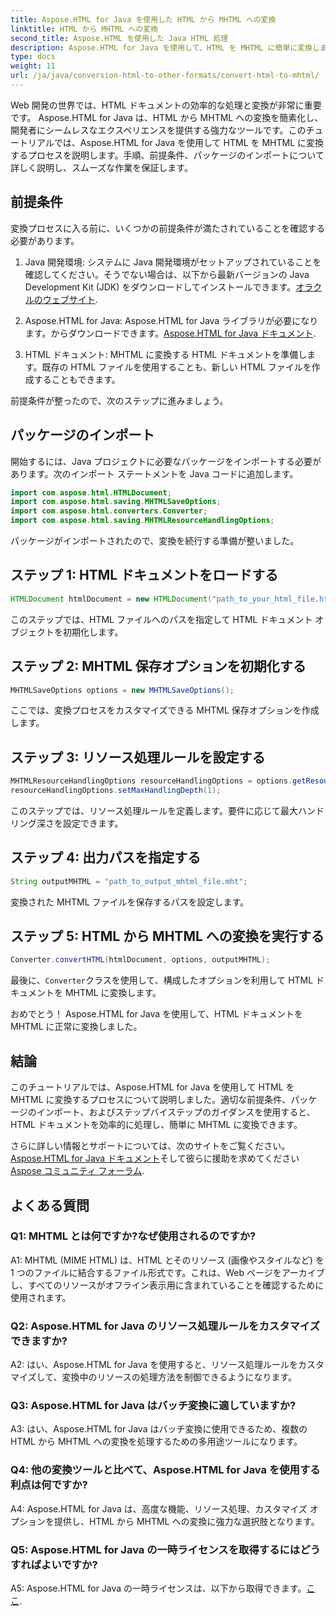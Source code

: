 ```yaml
---
title: Aspose.HTML for Java を使用した HTML から MHTML への変換
linktitle: HTML から MHTML への変換
second_title: Aspose.HTML を使用した Java HTML 処理
description: Aspose.HTML for Java を使用して、HTML を MHTML に簡単に変換します。効率的な HTML から MHTML への変換については、ステップバイステップのガイドに従ってください。
type: docs
weight: 11
url: /ja/java/conversion-html-to-other-formats/convert-html-to-mhtml/
---
```

Web 開発の世界では、HTML ドキュメントの効率的な処理と変換が非常に重要です。 Aspose.HTML for Java は、HTML から MHTML への変換を簡素化し、開発者にシームレスなエクスペリエンスを提供する強力なツールです。このチュートリアルでは、Aspose.HTML for Java を使用して HTML を MHTML に変換するプロセスを説明します。手順、前提条件、パッケージのインポートについて詳しく説明し、スムーズな作業を保証します。

## 前提条件

変換プロセスに入る前に、いくつかの前提条件が満たされていることを確認する必要があります。

1. Java 開発環境: システムに Java 開発環境がセットアップされていることを確認してください。そうでない場合は、以下から最新バージョンの Java Development Kit (JDK) をダウンロードしてインストールできます。[オラクルのウェブサイト](https://www.oracle.com/java/technologies/javase-downloads.html).

2. Aspose.HTML for Java: Aspose.HTML for Java ライブラリが必要になります。からダウンロードできます。[Aspose.HTML for Java ドキュメント](https://reference.aspose.com/html/java/).

3. HTML ドキュメント: MHTML に変換する HTML ドキュメントを準備します。既存の HTML ファイルを使用することも、新しい HTML ファイルを作成することもできます。

前提条件が整ったので、次のステップに進みましょう。

## パッケージのインポート

開始するには、Java プロジェクトに必要なパッケージをインポートする必要があります。次のインポート ステートメントを Java コードに追加します。

```java
import com.aspose.html.HTMLDocument;
import com.aspose.html.saving.MHTMLSaveOptions;
import com.aspose.html.converters.Converter;
import com.aspose.html.saving.MHTMLResourceHandlingOptions;
```

パッケージがインポートされたので、変換を続行する準備が整いました。

## ステップ 1: HTML ドキュメントをロードする

```java
HTMLDocument htmlDocument = new HTMLDocument("path_to_your_html_file.html");
```

このステップでは、HTML ファイルへのパスを指定して HTML ドキュメント オブジェクトを初期化します。

## ステップ 2: MHTML 保存オプションを初期化する

```java
MHTMLSaveOptions options = new MHTMLSaveOptions();
```

ここでは、変換プロセスをカスタマイズできる MHTML 保存オプションを作成します。

## ステップ 3: リソース処理ルールを設定する

```java
MHTMLResourceHandlingOptions resourceHandlingOptions = options.getResourceHandlingOptions();
resourceHandlingOptions.setMaxHandlingDepth(1);
```

このステップでは、リソース処理ルールを定義します。要件に応じて最大ハンドリング深さを設定できます。

## ステップ 4: 出力パスを指定する

```java
String outputMHTML = "path_to_output_mhtml_file.mht";
```

変換された MHTML ファイルを保存するパスを設定します。

## ステップ 5: HTML から MHTML への変換を実行する

```java
Converter.convertHTML(htmlDocument, options, outputMHTML);
```

最後に、`Converter`クラスを使用して、構成したオプションを利用して HTML ドキュメントを MHTML に変換します。

おめでとう！ Aspose.HTML for Java を使用して、HTML ドキュメントを MHTML に正常に変換しました。

## 結論

このチュートリアルでは、Aspose.HTML for Java を使用して HTML を MHTML に変換するプロセスについて説明しました。適切な前提条件、パッケージのインポート、およびステップバイステップのガイダンスを使用すると、HTML ドキュメントを効率的に処理し、簡単に MHTML に変換できます。

さらに詳しい情報とサポートについては、次のサイトをご覧ください。[Aspose.HTML for Java ドキュメント](https://reference.aspose.com/html/java/)そして彼らに援助を求めてください[Aspose コミュニティ フォーラム](https://forum.aspose.com/).

## よくある質問

### Q1: MHTML とは何ですか?なぜ使用されるのですか?

A1: MHTML (MIME HTML) は、HTML とそのリソース (画像やスタイルなど) を 1 つのファイルに結合するファイル形式です。これは、Web ページをアーカイブし、すべてのリソースがオフライン表示用に含まれていることを確認するために使用されます。

### Q2: Aspose.HTML for Java のリソース処理ルールをカスタマイズできますか?

A2: はい、Aspose.HTML for Java を使用すると、リソース処理ルールをカスタマイズして、変換中のリソースの処理方法を制御できるようになります。

### Q3: Aspose.HTML for Java はバッチ変換に適していますか?

A3: はい、Aspose.HTML for Java はバッチ変換に使用できるため、複数の HTML から MHTML への変換を処理するための多用途ツールになります。

### Q4: 他の変換ツールと比べて、Aspose.HTML for Java を使用する利点は何ですか?

A4: Aspose.HTML for Java は、高度な機能、リソース処理、カスタマイズ オプションを提供し、HTML から MHTML への変換に強力な選択肢となります。

### Q5: Aspose.HTML for Java の一時ライセンスを取得するにはどうすればよいですか?

A5: Aspose.HTML for Java の一時ライセンスは、以下から取得できます。[ここ](https://purchase.aspose.com/temporary-license/).